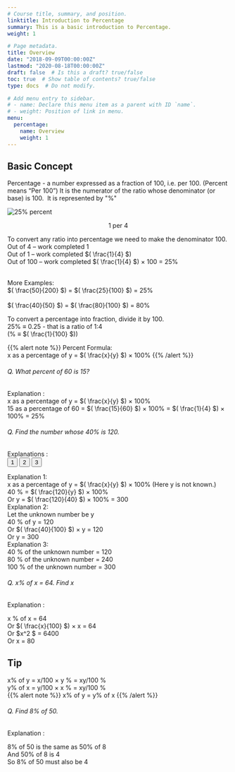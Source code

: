 ```yaml
---
# Course title, summary, and position.
linktitle: Introduction to Percentage
summary: This is a basic introduction to Percentage.
weight: 1

# Page metadata.
title: Overview
date: "2018-09-09T00:00:00Z"
lastmod: "2020-08-18T00:00:00Z"
draft: false  # Is this a draft? true/false
toc: true  # Show table of contents? true/false
type: docs  # Do not modify.

# Add menu entry to sidebar.
# - name: Declare this menu item as a parent with ID `name`.
# - weight: Position of link in menu.
menu:
  percentage:
    name: Overview
    weight: 1
---
```


## Basic Concept

Percentage - a number expressed as a fraction of 100, i.e. per 100. (Percent means “Per 100”)
It is the numerator of the ratio whose denominator (or base) is 100. 
It is represented by "%" 

<img src="../../../media/percentage/percent-25.png" alt="25% percent">
<p style="text-align:center;"> 1 per 4 </p>
To convert any ratio into percentage we need to make the denominator 100.<br>
Out of 4 – work completed 1 <br>
Out of 1 – work completed $( \frac{1}{4} $) <br>
Out of 100 – work completed $( \frac{1}{4} $) × 100 = 25% <br> <br>

More Examples:<br>
$( \frac{50}{200} $) = $( \frac{25}{100} $)  = 25% <br><br>
$( \frac{40}{50} $) = $( \frac{80}{100} $)  = 80%

To convert a percentage into fraction, divide it by 100.<br>
25% ≡ 0.25 - that is a ratio of 1:4<br>
(% ≡ $( \frac{1}{100} $)) <br>

{{% alert note %}}
Percent Formula: <br>
x  as a percentage of y  =  $( \frac{x}{y} $) × 100%
{{% /alert %}}

###### Q. What percent of 60 is 15?
<div class="Exp">
Explanation :<br>
x  as a percentage of y  =  $( \frac{x}{y} $) × 100% <br>
15  as a percentage of 60  =  $( \frac{15}{60} $) × 100% =  $( \frac{1}{4} $) × 100% = 25% <br>
</div>

###### Q. Find the number whose 40% is 120. 
Explanations :<br>
<button class="mak-tablink tablink-group1 default-tab" onclick="openTab('1Exp-1', this, 'tablink-group1', 'tabcontent-group1')">1</button>
<button class="mak-tablink tablink-group1" onclick="openTab('1Exp-2', this, 'tablink-group1', 'tabcontent-group1')">2</button>
<button class="mak-tablink tablink-group1" onclick="openTab('1Exp-3', this, 'tablink-group1', 'tabcontent-group1')">3</button>

<div id="1Exp-1" class="Exp-1 mak-tabcontent tabcontent-group1">
Explanation 1:<br>
x  as a percentage of y  =  $( \frac{x}{y} $) × 100%  (Here y is not known.)  <br>
40 % =  $( \frac{120}{y} $) × 100% <br>
Or y =  $( \frac{120}{40} $) × 100% =  300
</div>

<div id="1Exp-2" class="Exp-2 mak-tabcontent tabcontent-group1">
Explanation 2:<br>
Let the unknown number be y<br>
40 %  of  y = 120<br>
Or $( \frac{40}{100} $) × y = 120<br>
Or  y =  300
</div>

<div id="1Exp-3" class="Exp-3 mak-tabcontent tabcontent-group1">
Explanation 3:<br>
40 %  of the unknown number = 120<br>
80 %  of the unknown number = 240<br>
100 %  of the unknown number = 300
</div>

###### Q. x% of x = 64. Find x
Explanation :<br>
<div class="Exp">
x %  of  x = 64<br>
Or $( \frac{x}{100} $) × x = 64<br>
Or $x^2 $ =  6400<br>
Or  x =  80<br>
</div>

## Tip

x% of y = x/100 × y % = xy/100 % <br>
y% of x = y/100 × x % = xy/100 % <br>
{{% alert note %}}
x% of y = y% of x
{{% /alert %}}

###### Q. Find 8% of 50.
Explanation :<br>
<div class="Exp">
8% of 50 is the same as 50% of 8<br>
And 50% of 8 is 4<br>
So 8% of 50 must also be 4<br>
</div>

